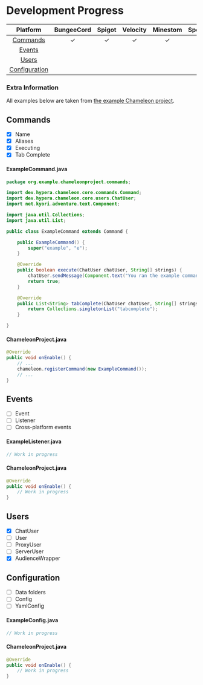 # Development Progress
| Platform                                | BungeeCord | Spigot | Velocity | Minestom | Sponge |
|:---------------------------------------:|:----------:|:------:|:--------:|:--------:|:-------|
| [Commands](#Commands)                   | ✓          | ✓      | ✓        | ✓        |        |
| [Events](#Events)                       |            |        |          |          |        |
| [Users](#Users)                         |            |        |          |          |        |
| [Configuration](#Configuration)         |            |        |          |          |        |

### Extra Information
All examples below are taken from [the example Chameleon project](https://github.com/HyperaOfficial/ChameleonProject).

## Commands
* [x] Name
* [x] Aliases
* [x] Executing
* [x] Tab Complete

#### ExampleCommand.java
```java
package org.example.chameleonproject.commands;

import dev.hypera.chameleon.core.commands.Command;
import dev.hypera.chameleon.core.users.ChatUser;
import net.kyori.adventure.text.Component;

import java.util.Collections;
import java.util.List;

public class ExampleCommand extends Command {

    public ExampleCommand() {
        super("example", "e");
    }

    @Override
    public boolean execute(ChatUser chatUser, String[] strings) {
        chatUser.sendMessage(Component.text("You ran the example command!"));
        return true;
    }

    @Override
    public List<String> tabComplete(ChatUser chatUser, String[] strings) {
        return Collections.singletonList("tabcomplete");
    }

}
```

#### ChameleonProject.java
```java
@Override
public void onEnable() {
    // ...
    chameleon.registerCommand(new ExampleCommand());
    // ...
}
```

## Events
* [ ] Event
* [ ] Listener
* [ ] Cross-platform events

#### ExampleListener.java
```java
// Work in progress
```

#### ChameleonProject.java
```java
@Override
public void onEnable() {
    // Work in progress
}
```

## Users
* [x] ChatUser
* [ ] User
* [ ] ProxyUser
* [ ] ServerUser
* [x] AudienceWrapper

## Configuration
* [ ] Data folders
* [ ] Config
* [ ] YamlConfig

#### ExampleConfig.java
```java
// Work in progress
```

#### ChameleonProject.java
```java
@Override
public void onEnable() {
    // Work in progress
}
```
